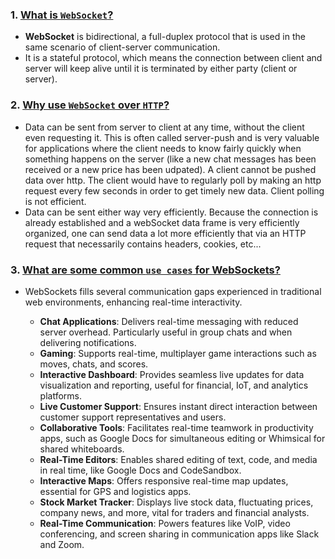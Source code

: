 ### 1. <ins>What is `WebSocket`?</ins>

- **WebSocket** is bidirectional, a full-duplex protocol that is used in the same scenario of client-server communication.
- It is a stateful protocol, which means the connection between client and server will keep alive until it is terminated by either party (client or server).

### 2. <ins>Why use `WebSocket` over `HTTP`?</ins>

- Data can be sent from server to client at any time, without the client even requesting it. This is often called server-push and is very valuable for applications where the client needs to know fairly quickly when something happens on the server (like a new chat messages has been received or a new price has been udpated). A client cannot be pushed data over http. The client would have to regularly poll by making an http request every few seconds in order to get timely new data. Client polling is not efficient.
- Data can be sent either way very efficiently. Because the connection is already established and a webSocket data frame is very efficiently organized, one can send data a lot more efficiently that via an HTTP request that necessarily contains headers, cookies, etc...

### 3. <ins>What are some common `use cases` for WebSockets?</ins>

- WebSockets fills several communication gaps experienced in traditional web environments, enhancing real-time interactivity.

  - **Chat Applications**: Delivers real-time messaging with reduced server overhead. Particularly useful in group chats and when delivering notifications.
  - **Gaming**: Supports real-time, multiplayer game interactions such as moves, chats, and scores.
  - **Interactive Dashboard**: Provides seamless live updates for data visualization and reporting, useful for financial, IoT, and analytics platforms.
  - **Live Customer Support**: Ensures instant direct interaction between customer support representatives and users.
  - **Collaborative Tools**: Facilitates real-time teamwork in productivity apps, such as Google Docs for simultaneous editing or Whimsical for shared whiteboards.
  - **Real-Time Editors**: Enables shared editing of text, code, and media in real time, like Google Docs and CodeSandbox.
  - **Interactive Maps**: Offers responsive real-time map updates, essential for GPS and logistics apps.
  - **Stock Market Tracker**: Displays live stock data, fluctuating prices, company news, and more, vital for traders and financial analysts.
  - **Real-Time Communication**: Powers features like VoIP, video conferencing, and screen sharing in communication apps like Slack and Zoom.
